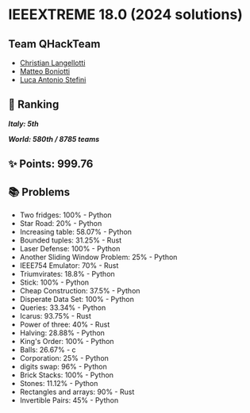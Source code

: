 # IEEEXTREME 18.0 (2024 solutions)

## Team QHackTeam

* [Christian Langellotti](https://github.com/Lange99)
* [Matteo Boniotti](https://github.com/Parzival8851)
* [Luca Antonio Stefini](https://github.com/esaedro)

## :1st_place_medal: Ranking

***Italy: 5th***

***World: 580th / 8785 teams***

## :sparkles: Points: 999.76

## :books: Problems

* Two fridges: 100% - Python
* Star Road: 20% - Python
* Increasing table: 58.07% - Python
* Bounded tuples: 31.25% - Rust
* Laser Defense: 100% - Python
* Another Sliding Window Problem: 25% - Python 
* IEEE754 Emulator: 70% - Rust
* Triumvirates: 18.8% - Python
* Stick: 100% - Python
* Cheap Construction: 37.5% - Python
* Disperate Data Set: 100% - Python
* Queries: 33.34% - Python 
* Icarus: 93.75% - Rust
* Power of three: 40% - Rust
* Halving: 28.88% - Python
* King's Order: 100% - Python
* Balls: 26.67% - c
* Corporation: 25% - Python
* digits swap: 96% - Python
* Brick Stacks: 100% - Python
* Stones: 11.12% - Python
* Rectangles and arrays: 90% - Rust
* Invertible Pairs: 45% - Python
